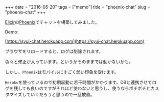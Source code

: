 +++
date = "2016-06-20"
tags =  ["memo"]
title = "phoenix-chat"
slug = "phoenix-chat"
+++

[Elixir](http://elixir-lang.org/)の[Phoenix](http://www.phoenixframework.org/)でチャットを構築してみました。

Demo:

[https://syui-chat.herokuapp.com](https://syui-chat.herokuapp.com)

ブラウザをリロードすると、ログは削除されます。

色々と修正が入っています。というかそのままでは動かないかも。

しかし、`Phoenix`はモバイルにすごく弱い印象を受けます。

`Heroku`を使っているので初期起動に若干時間がかかります。DBと連携させてログを残しても良いのですがそれほど使わないと思うし、使うならポチポチとカスタマイズしていくだろうと思うので一旦放置。
		
